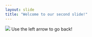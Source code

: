 ```yaml
---
layout: slide
title: "Welcome to our second slide!"
---
```

<img src="https://https://www.google.com/url?sa=i&source=images&cd=&ved=2ahUKEwjiyo3ZyqzlAhX4HTQIHZqpCIEQjRx6BAgBEAQ&url=https%3A%2F%2Fwww.pokemon.com%2Fus%2Fpokedex%2Fbulbasaur&psig=AOvVaw39rk-DbLbR6PnYwUO-IOZO&ust=1571720880667939">
Use the left arrow to go back!

